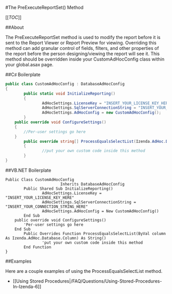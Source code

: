 #The PreExecuteReportSet() Method

[[_TOC_]]

##About

The PreExecuteReportSet method is used to modify the report before it is sent to the Report Viewer or Report Preview for viewing. Overriding this method can add granular control of fields, filters, and other properties of the report before the person designing/viewing the report will see it. This method should be overridden inside your CustomAdHocConfig class within your global.asax page.

##C♯ Boilerplate

```csharp
public class CustomAdHocConfig : DatabaseAdHocConfig
{
        public static void InitializeReporting() 
        {
                AdHocSettings.LicenseKey = "INSERT_YOUR_LICENSE_KEY_HERE";
                AdHocSettings.SqlServerConnectionString = "INSERT_YOUR_CONNECTION_STRING_HERE";
                AdHocSettings.AdHocConfig = new CustomAdHocConfig();
        }
	public override void ConfigureSettings()
	{
		//Per-user settings go here
	}
        public override string[] ProcessEqualsSelectList(Izenda.AdHoc.Database.Column column) 
        { 
                //put your own custom code inside this method
        }
}
```

##VB.NET Boilerplate

```visualbasic
Public Class CustomAdHocConfig 
                        Inherits DatabaseAdHocConfig
        Public Shared Sub InitializeReporting() 
                AdHocSettings.LicenseKey = "INSERT_YOUR_LICENSE_KEY_HERE"
                AdHocSettings.SqlServerConnectionString = "INSERT_YOUR_CONNECTION_STRING_HERE"
                AdHocSettings.AdHocConfig = New CustomAdHocConfig()
        End Sub
	public override void ConfigureSettings()
		'Per-user settings go here
	End Sub
        Public Overrides Function ProcessEqualsSelectList(ByVal column As Izenda.AdHoc.Database.Column) As String()
                'put your own custom code inside this method
        End Function
}
```
##Examples

Here are a couple examples of using the ProcessEqualsSelectList method.

* [[Using Stored Procedures|/FAQ/Questions/Using-Stored-Procedures-In-Izenda-6]]